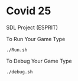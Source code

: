 # Covid 25

SDL Project (ESPRIT)

To Run Your Game Type

```
./Run.sh
```

To Debug Your Game Type

```
./debug.sh
```
